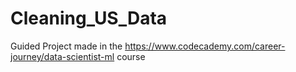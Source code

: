 # Cleaning_US_Data
Guided Project made in the https://www.codecademy.com/career-journey/data-scientist-ml course
